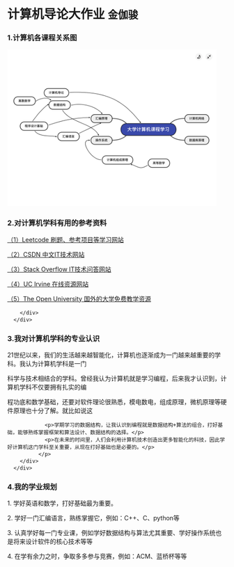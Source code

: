 <!DOCTYPE html>
<html>

<head>
    <meta charset='utf-8'>
    <title>计算机导论大作业</title>
    <!-- 粘贴自BOOtstrap-->
    <link rel="stylesheet" href="https://stackpath.bootstrapcdn.com/bootstrap/3.4.1/css/bootstrap.min.css"
        integrity="sha384-HSMxcRTRxnN+Bdg0JdbxYKrThecOKuH5zCYotlSAcp1+c8xmyTe9GYg1l9a69psu" crossorigin="anonymous">
    <script src="https://stackpath.bootstrapcdn.com/bootstrap/3.4.1/js/bootstrap.min.js"
        integrity="sha384-aJ21OjlMXNL5UyIl/XNwTMqvzeRMZH2w8c5cRVpzpU8Y5bApTppSuUkhZXN0VxHd"
        crossorigin="anonymous"></script>
</head>
<div class="page-header">
    <h1>计算机导论大作业 <small>金伽骏</small></h1>
  </div>

<div class="media">
        <div class="media-left media-middle">
        </div>
        <div class="media-body">
          <h3 class="media-heading">1.计算机各课程关系图</h3>
        <img style="width:50vw" src="思维导图计算机.png" alt="无法显示">
        </div>
      </div>
<div class="media">
        <div class="media-left media-middle">
        </div>
        <div class="media-body">
          <h3 class="media-heading">2.对计算机学科有用的参考资料</h3>
        <p><a href="https://leetcode-cn.com/">（1）Leetcode 刷题、参考项目等学习网站</a></p>
        <p><a href="https://www.csdn.net/">（2）CSDN 中文IT技术网站</a></p>
        <p><a href="http://stackoverflow.com/">（3）Stack Overflow IT技术问答网站</a></p> 
        <p><a href="http://ocw.uci.edu/courses/index.aspx">（4）UC Irvine 在线资源网站</a></p>
        <a href="http://www.open.edu/itunes">（5）The Open University 国外的大学免费教学资源</a>
   
        </div>
      </div>
<div class="media">
        <div class="media-left media-middle">
        </div>
        <div class="media-body">
          <h3 class="media-heading">3.我对计算机学科的专业认识</h3>
              <p>   21世纪以来，我们的生活越来越智能化，计算机也逐渐成为一门越来越重要的学科。我认为计算机学科是一门</p>
                <p>科学与技术相结合的学科。曾经我认为计算机就是学习编程，后来我才认识到，计算机学科不仅要拥有扎实的编</p>
                <p>程功底和数学基础，还要对软件理论很熟悉，模电数电，组成原理，微机原理等硬件原理也十分了解。就比如说这</p>
                
                <p>学期学习的数据结构，让我认识到编程就是数据结构+算法的组合，打好基础，能够熟练掌握框架和算法设计、数据结构的选择。</p>
                <p>在未来的时间里，人们会利用计算机技术创造出更多智能化的科技，因此学好计算机这门学科至关重要，从现在打好基础也是必要的。</p>
              </p>
        </div>
      </div>
<div class="media">
        <div class="media-left media-middle">
        </div>
        <div class="media-body">
          <h3 class="media-heading">4.我的学业规划</h3>
        <p>1. 学好英语和数学，打好基础最为重要。</p>
        <p>2. 学好一门汇编语言，熟练掌握它，例如：C++、C、python等</p>
        <p>3. 认真学好每一门专业课，例如学好数据结构与算法尤其重要、学好操作系统也是将来设计软件的核心技术等等</p>
        <p>4. 在学有余力之时，争取多多参与竞赛，例如：ACM、蓝桥杯等等</p>
      </div>
      </div>

</html>
